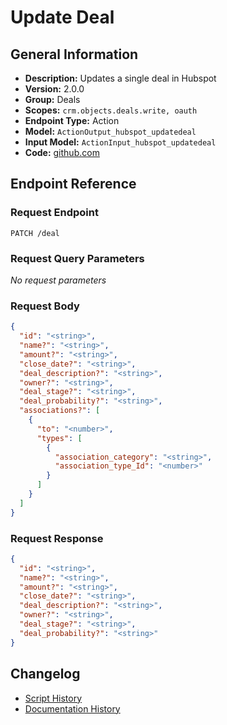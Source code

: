 <!-- BEGIN GENERATED CONTENT -->
# Update Deal

## General Information

- **Description:** Updates a single deal in Hubspot
- **Version:** 2.0.0
- **Group:** Deals
- **Scopes:** `crm.objects.deals.write, oauth`
- **Endpoint Type:** Action
- **Model:** `ActionOutput_hubspot_updatedeal`
- **Input Model:** `ActionInput_hubspot_updatedeal`
- **Code:** [github.com](https://github.com/NangoHQ/integration-templates/tree/main/integrations/hubspot/actions/update-deal.ts)


## Endpoint Reference

### Request Endpoint

`PATCH /deal`

### Request Query Parameters

_No request parameters_

### Request Body

```json
{
  "id": "<string>",
  "name?": "<string>",
  "amount?": "<string>",
  "close_date?": "<string>",
  "deal_description?": "<string>",
  "owner?": "<string>",
  "deal_stage?": "<string>",
  "deal_probability?": "<string>",
  "associations?": [
    {
      "to": "<number>",
      "types": [
        {
          "association_category": "<string>",
          "association_type_Id": "<number>"
        }
      ]
    }
  ]
}
```

### Request Response

```json
{
  "id": "<string>",
  "name?": "<string>",
  "amount?": "<string>",
  "close_date?": "<string>",
  "deal_description?": "<string>",
  "owner?": "<string>",
  "deal_stage?": "<string>",
  "deal_probability?": "<string>"
}
```

## Changelog

- [Script History](https://github.com/NangoHQ/integration-templates/commits/main/integrations/hubspot/actions/update-deal.ts)
- [Documentation History](https://github.com/NangoHQ/integration-templates/commits/main/integrations/hubspot/actions/update-deal.md)

<!-- END  GENERATED CONTENT -->

